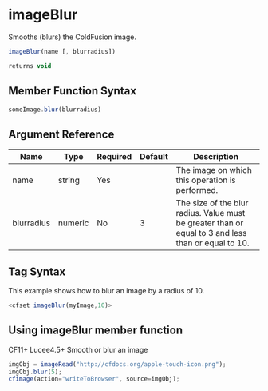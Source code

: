 # imageBlur

 Smooths (blurs) the ColdFusion image.

```javascript
imageBlur(name [, blurradius])
```

```javascript
returns void
```

## Member Function Syntax

```javascript
someImage.blur(blurradius)
```

## Argument Reference

| Name | Type | Required | Default | Description |
| --- | --- | --- | --- | --- |
| name | string | Yes |  | The image on which this operation is performed. |
| blurradius | numeric | No | 3 | The size of the blur radius. Value must be greater than or equal to 3 and less than or equal to 10. |

## Tag Syntax

This example shows how to blur an image by a radius of 10.

```javascript
<cfset imageBlur(myImage,10)>
```

## Using imageBlur member function

CF11+ Lucee4.5+ Smooth or blur an image

```javascript
imgObj = imageRead("http://cfdocs.org/apple-touch-icon.png");
imgObj.blur(5);
cfimage(action="writeToBrowser", source=imgObj);
```
